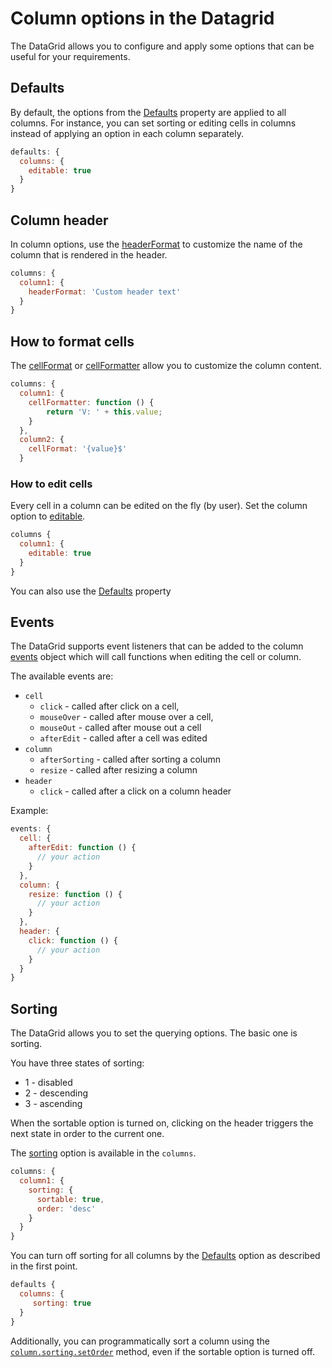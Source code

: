 Column options in the Datagrid
===
The DataGrid allows you to configure and apply some options that can be useful
for your requirements.

## Defaults
By default, the options from the [Defaults](https://api.highcharts.com/dashboards/#interfaces/DataGrid_DataGridDefaults) property are applied to all columns.
For instance, you can set sorting or editing cells in columns instead of applying an option in each column separately.

```js
defaults: {
  columns: {
    editable: true
  }
}
```

## Column header
In column options, use the [headerFormat](https://api.highcharts.com/dashboards/#interfaces/DataGrid_DataGridOptions.ColumnOptions#headerFormat) to customize the name of the column that is rendered in the header.

```js
columns: {
  column1: {
    headerFormat: 'Custom header text'
  }
}
```

## How to format cells
The [cellFormat](https://api.highcharts.com/dashboards/#interfaces/DataGrid_DataGridOptions.ColumnOptions#cellFormat) or [cellFormatter](https://api.highcharts.com/dashboards/#interfaces/DataGrid_DataGridOptions.ColumnOptions#cellFormatter) allow you to customize the column content.


```js
columns: {
  column1: {
    cellFormatter: function () {
        return 'V: ' + this.value;
    }
  },
  column2: {
    cellFormat: '{value}$'
  }
```

### How to edit cells
Every cell in a column can be edited on the fly (by user). Set the column option to [editable](https://api.highcharts.com/dashboards/typedoc/interfaces/DataGrid_DataGridOptions.IndividualColumnOptions.html#editable).

```js
columns {
  column1: {
    editable: true
  }
}
```

You can also use the [Defaults](https://api.highcharts.com/dashboards/#interfaces/DataGrid_DataGridDefaults) property

## Events
The DataGrid supports event listeners that can be added to the column [events](https://api.highcharts.com/dashboards/#interfaces/DataGrid_DataGridOptions.IndividualColumnOptions.html#events) object which will call functions when editing the cell or column.

The available events are:

 - `cell`
    - `click` - called after click on a cell,
    - `mouseOver` - called after mouse over a cell,
    - `mouseOut` - called after mouse out a cell
    - `afterEdit` - called after a cell was edited
 - `column`
    - `afterSorting` - called after sorting a column
    - `resize` - called after resizing a column
 - `header`
    - `click` - called after a click on a column header

Example:
```js
events: {
  cell: {
    afterEdit: function () {
      // your action
    }
  },
  column: {
    resize: function () {
      // your action
    }
  },
  header: {
    click: function () {
      // your action
    }
  }
}
```

## Sorting
The DataGrid allows you to set the querying options. The basic one is sorting.

You have three states of sorting:
 * 1 - disabled
 * 2 - descending
 * 3 - ascending

When the sortable option is turned on, clicking on the header triggers the next state in order to the current one.

The [sorting](https://api.highcharts.com/dashboards/#interfaces/DataGrid_DataGridOptions.IndividualColumnOptions.html#sorting) option is available in the `columns`.

```js
columns: {
  column1: {
    sorting: {
      sortable: true,
      order: 'desc'
    }
  }
}
```

You can turn off sorting for all columns by the [Defaults](https://api.highcharts.com/dashboards/#interfaces/DataGrid_Options.DataGridDefaults) option as described in the first point.

```js
defaults {
  columns: {
     sorting: true
  }
}
```

Additionally, you can programmatically sort a column using the [`column.sorting.setOrder`](http://localhost:9005/dashboards/#classes/DataGrid_Actions_ColumnSorting.ColumnSorting#setOrder) method, even if the sortable option is turned off.
